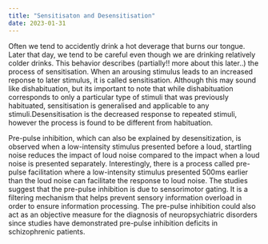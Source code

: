 ```yaml
---
title: "Sensitisaton and Desensitisation"
date: 2023-01-31
---
```


Often we tend to accidently drink a hot deverage that burns our tongue. Later that day, we tend to be careful even though we are drinking relatively 
colder drinks. This behavior describes (partially!! more about this later..) the process of sensitisation. When an arousing stimulus leads to an increased reponse to later stimulus, 
it is called sensitisation. Although this may sound like dishabituation, but its important to note that while dishabituation corresponds to 
only a particular type of stimuli that was previously habituated, sensitisation is generalised and applicable to any stimuli.Desensitisation is the decreased response to repeated stimuli, however the process is found to be different from habituation. 

Pre-pulse inhibition, which can also be explained by desensitization, is observed when a low-intensity stimulus presented before a loud, startling noise reduces the impact of loud noise compared to the impact when a loud noise is presented separately. Interestingly, there is a process called pre-pulse facilitation where a low-intensity stimulus presented 500ms earlier than the loud noise can facilitate the response to loud noise. The studies suggest that the pre-pulse inhibition is due to sensorimotor gating. It is a filtering mechanism that helps prevent sensory information overload in order to ensure information processing. The pre-pulse inhibition could also act as an objective measure for the diagnosis of neuropsychiatric disorders since studies have demonstrated pre-pulse inhibition deficits in schizophrenic patients.

